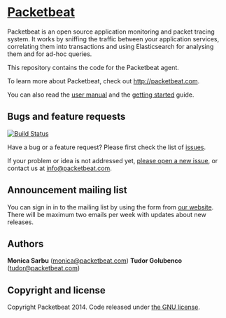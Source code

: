 # [Packetbeat](http://packetbeat.com)

Packetbeat is an open source application monitoring and packet tracing system.
It works by sniffing the traffic between your application services, correlating
them into transactions and using Elasticsearch for analysing them and for
ad-hoc queries.

This repository contains the code for the Packetbeat agent.

To learn more about Packetbeat, check out <http://packetbeat.com>.

You can also read the [user manual](http://packetbeat.com/docs/) and the
[getting started](http://packetbeat.com/getstarted) guide.

## Bugs and feature requests

[![Build Status](https://travis-ci.org/packetbeat/packetbeat.svg?branch=master)](https://travis-ci.org/packetbeat/packetbeat)

Have a bug or a feature request? Please first check the list of
[issues](https://github.com/packetbeat/packetbeat/issues).

If your problem or idea is not addressed yet, [please open a new
issue](https://github.com/packetbeat/packetbeat/issues/new), or contact us at
[info@packetbeat.com](mailto:info@packetbeat.com).

## Announcement mailing list

You can sign in in to the mailing list by using the form from [our
website](http://packetbeat.com/). There will be maximum two emails per week
with updates about new releases.

## Authors

**Monica Sarbu** (monica@packetbeat.com)
**Tudor Golubenco** (tudor@packetbeat.com)

## Copyright and license

Copyright Packetbeat 2014. Code released under [the GNU license](LICENSE).

